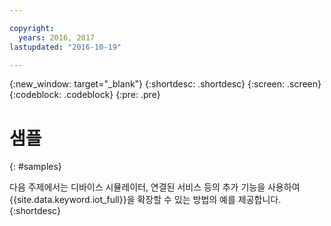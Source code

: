 ```yaml
---

copyright:
  years: 2016, 2017
lastupdated: "2016-10-19"

---
```


{:new_window: target="_blank"}
{:shortdesc: .shortdesc}
{:screen: .screen}
{:codeblock: .codeblock}
{:pre: .pre}

# 샘플
{: #samples}

다음 주제에서는 디바이스 시뮬레이터, 연결된 서비스 등의 추가 기능을 사용하여 {{site.data.keyword.iot_full}}을 확장할 수 있는 방법의 예를 제공합니다.
{:shortdesc}
